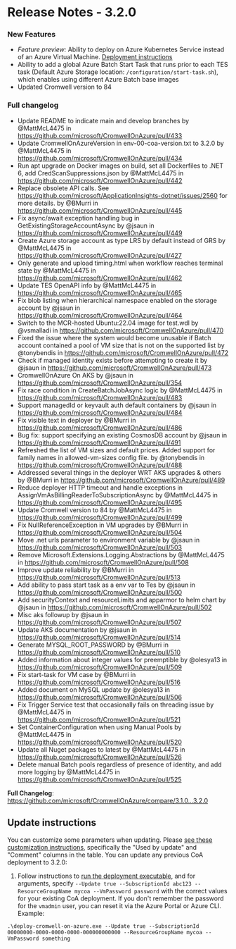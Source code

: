 ﻿# Release Notes - 3.2.0

### New Features
* *Feature preview:* Ability to deploy on Azure Kubernetes Service instead of an Azure Virtual Machine. [Deployment instructions](https://github.com/microsoft/CromwellOnAzure/blob/develop/docs/coa-aks.md)
* Ability to add a global Azure Batch Start Task that runs prior to each TES task (Default Azure Storage location: `/configuration/start-task.sh`), which enables using different Azure Batch base images 
* Updated Cromwell version to 84

### Full changelog

* Update README to indicate main and develop branches by @MattMcL4475 in https://github.com/microsoft/CromwellOnAzure/pull/433
* Update ﻿CromwellOnAzureVersion in env-00-coa-version.txt to 3.2.0 by @MattMcL4475 in https://github.com/microsoft/CromwellOnAzure/pull/434
* Run apt upgrade on Docker images on build, set all Dockerfiles to .NET 6, add CredScanSuppressions.json by @MattMcL4475 in https://github.com/microsoft/CromwellOnAzure/pull/442
* Replace obsolete API calls. See https://github.com/microsoft/ApplicationInsights-dotnet/issues/2560 for more details. by @BMurri in https://github.com/microsoft/CromwellOnAzure/pull/445
* Fix async/await exception handling bug in GetExistingStorageAccountAsync by @jsaun in https://github.com/microsoft/CromwellOnAzure/pull/449
* Create Azure storage account as type LRS by default instead of GRS by @MattMcL4475 in https://github.com/microsoft/CromwellOnAzure/pull/427
* Only generate and upload timing.html when workflow reaches terminal state by @MattMcL4475 in https://github.com/microsoft/CromwellOnAzure/pull/462
* Update TES OpenAPI info by @MattMcL4475 in https://github.com/microsoft/CromwellOnAzure/pull/465
* Fix blob listing when hierarchical namespace enabled on the storage account by @jsaun in https://github.com/microsoft/CromwellOnAzure/pull/464
* Switch to the MCR-hosted Ubuntu:22.04 image for test.wdl by @vsmalladi in https://github.com/microsoft/CromwellOnAzure/pull/470
* Fixed the issue where the system would become unusable if Batch account contained a pool of VM size that is not on the supported list by @tonybendis in https://github.com/microsoft/CromwellOnAzure/pull/472
* Check if managed identity exists before attempting to create it by @jsaun in https://github.com/microsoft/CromwellOnAzure/pull/473
* CromwellOnAzure On AKS by @jsaun in https://github.com/microsoft/CromwellOnAzure/pull/354
* Fix race condition in CreateBatchJobAsync logic by @MattMcL4475 in https://github.com/microsoft/CromwellOnAzure/pull/483
* Support managedId or keyvault auth default containers by @jsaun in https://github.com/microsoft/CromwellOnAzure/pull/484
* Fix visible text in deployer by @BMurri in https://github.com/microsoft/CromwellOnAzure/pull/486
* Bug fix: support specifying an existing CosmosDB account by @jsaun in https://github.com/microsoft/CromwellOnAzure/pull/491
* Refreshed the list of VM sizes and default prices. Added support for family names in allowed-vm-sizes config file. by @tonybendis in https://github.com/microsoft/CromwellOnAzure/pull/488
* Addressed several things in the deployer WRT AKS upgrades & others by @BMurri in https://github.com/microsoft/CromwellOnAzure/pull/489
* Reduce deployer HTTP timeout and handle exceptions in AssignVmAsBillingReaderToSubscriptionAsync by @MattMcL4475 in https://github.com/microsoft/CromwellOnAzure/pull/495
* Update Cromwell version to 84 by @MattMcL4475 in https://github.com/microsoft/CromwellOnAzure/pull/499
* Fix NullReferenceException in VM upgrades by @BMurri in https://github.com/microsoft/CromwellOnAzure/pull/504
* Move .net urls parameter to environment variable by @jsaun in https://github.com/microsoft/CromwellOnAzure/pull/503
* Remove Microsoft.Extensions.Logging.Abstractions by @MattMcL4475 in https://github.com/microsoft/CromwellOnAzure/pull/508
* Improve update reliability by @BMurri in https://github.com/microsoft/CromwellOnAzure/pull/513
* Add ability to pass start task as a env var to Tes by @jsaun in https://github.com/microsoft/CromwellOnAzure/pull/500
* Add securityContext and resourceLimits and apparmor to helm chart  by @jsaun in https://github.com/microsoft/CromwellOnAzure/pull/502
* Misc aks followup by @jsaun in https://github.com/microsoft/CromwellOnAzure/pull/507
* Update AKS documentation by @jsaun in https://github.com/microsoft/CromwellOnAzure/pull/514
* Generate MYSQL_ROOT_PASSWORD by @BMurri in https://github.com/microsoft/CromwellOnAzure/pull/510
* Added information about integer values for preemptible by @olesya13 in https://github.com/microsoft/CromwellOnAzure/pull/509
* Fix start-task for VM case by @BMurri in https://github.com/microsoft/CromwellOnAzure/pull/516
* Added document on MySQL update by @olesya13 in https://github.com/microsoft/CromwellOnAzure/pull/506
* Fix Trigger Service test that occasionally fails on threading issue by @MattMcL4475 in https://github.com/microsoft/CromwellOnAzure/pull/521
* Set ContainerConfiguration when using Manual Pools by @MattMcL4475 in https://github.com/microsoft/CromwellOnAzure/pull/520
* Update all Nuget packages to latest by @MattMcL4475 in https://github.com/microsoft/CromwellOnAzure/pull/526
* Delete manual Batch pools regardless of presence of identity, and add more logging by @MattMcL4475 in https://github.com/microsoft/CromwellOnAzure/pull/525

**Full Changelog**: https://github.com/microsoft/CromwellOnAzure/compare/3.1.0...3.2.0

## Update instructions
You can customize some parameters when updating. Please [see these customization instructions](docs/troubleshooting-guide.md/#Customize-your-Cromwell-on-Azure-deployment), specifically the "Used by update" and "Comment" columns in the table. You can update any previous CoA deployment to 3.2.0:
1. Follow instructions to [run the deployment executable](https://github.com/microsoft/CromwellOnAzure#run-the-deployment-executable), and for arguments, specify `--Update true --SubscriptionId abc123 --ResourceGroupName mycoa --VmPassword password` with the correct values for your existing CoA deployment. If you don't remember the password for the `vmadmin` user, you can reset it via the Azure Portal or Azure CLI.  Example:<br/>
 
`.\deploy-cromwell-on-azure.exe --Update true --SubscriptionId 00000000-0000-0000-0000-000000000000 --ResourceGroupName mycoa --VmPassword something`